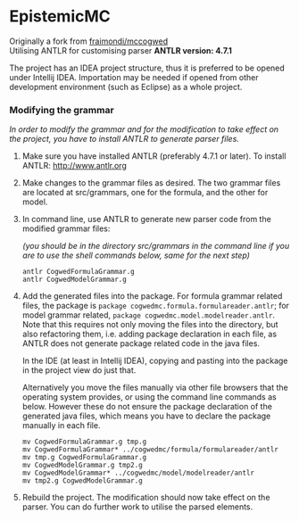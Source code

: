 # EpistemicMC
Originally a fork from [fraimondi/mccogwed][1]\
Utilising ANTLR for customising parser
**ANTLR version: 4.7.1**

The project has an IDEA project structure, thus it is preferred to be opened under Intellij IDEA. Importation may be needed if opened from other development environment (such as Eclipse) as a whole project. 

### Modifying the grammar

*In order to modify the grammar and for the modification to take effect on the project, you have to install ANTLR to generate parser files.* 

1. Make sure you have installed ANTLR (preferably 4.7.1 or later). To install ANTLR: http://www.antlr.org

2. Make changes to the grammar files as desired. The two grammar files are located at src/grammars, one for the formula, and the other for model. 

3. In command line, use ANTLR to generate new parser code from the modified grammar files:

   *(you should be in the directory src/grammars in the command line if you are to use the shell commands below, same for the next step)*

   ```shell
   antlr CogwedFormulaGrammar.g
   antlr CogwedModelGrammar.g
   ```

4. Add the generated files into the package. For formula grammar related files, the package is `package cogwedmc.formula.formulareader.antlr`; for model grammar related, `package cogwedmc.model.modelreader.antlr`. Note that this requires not only moving the files into the directory, but also refactoring them, i.e. adding package declaration in each file, as ANTLR does not generate package related code in the java files. 

   In the IDE (at least in Intellij IDEA), copying and pasting into the package in the project view do just that. 

   Alternatively you move the files manually via other file browsers that the operating system provides, or using the command line commands as below. However these do not ensure the package declaration of the generated java files, which means you have to declare the package manually in each file.

   ```shell
   mv CogwedFormulaGrammar.g tmp.g
   mv CogwedFormulaGrammar* ../cogwedmc/formula/formulareader/antlr
   mv tmp.g CogwedFormulaGrammar.g
   mv CogwedModelGrammar.g tmp2.g
   mv CogwedModelGrammar* ../cogwedmc/model/modelreader/antlr
   mv tmp2.g CogwedModelGrammar.g
   ```

5. Rebuild the project. The modification should now take effect on the parser. You can do further work to utilise the parsed elements.




[1]:	https://github.com/fraimondi/mccogwed